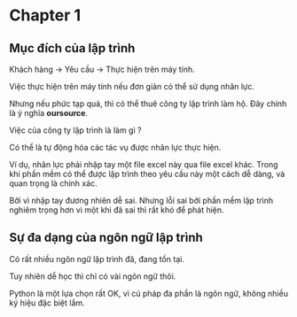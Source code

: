 # Chapter 1

## Mục đích của lập trình

Khách hàng -> Yêu cầu -> Thực hiện trên máy tính.

Việc thực hiện trên máy tính nếu đơn giản có thể sử dụng nhân lực.

Nhưng nếu phức tạp quá, thì có thể thuê công ty lập trình làm hộ.
Đây chính là ý nghĩa **oursource**.

Việc của công ty lập trình là làm gì ?

Có thể là tự động hóa các tác vụ được nhân lực thực hiện.

Ví dụ, nhân lực phải nhập tay một file excel này qua file excel khác.
Trong khi phần mềm có thể được lập trình theo yêu cầu này một cách dễ dàng,
và quan trọng là chính xác.

Bởi vì nhập tay đương nhiên dễ sai.
Nhưng lỗi sai bởi phần mềm lập trình nghiêm trọng hơn vì một khi đã sai thì rất khó để phát hiện.

## Sự đa dạng của ngôn ngữ lập trình

Có rất nhiều ngôn ngữ lập trình đã, đang tồn tại.

Tuy nhiên dễ học thì chỉ có vài ngôn ngữ thôi.

Python là một lựa chọn rất OK, vì cú pháp đa phần là ngôn ngữ, không nhiều ký hiệu đặc biệt lắm.

